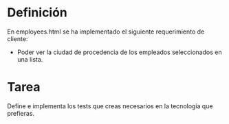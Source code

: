 # Definición
En employees.html se ha implementado el siguiente requerimiento de cliente:

- Poder ver la ciudad de procedencia de los empleados seleccionados en una lista.

# Tarea
Define e implementa los tests que creas necesarios en la tecnología que prefieras.
